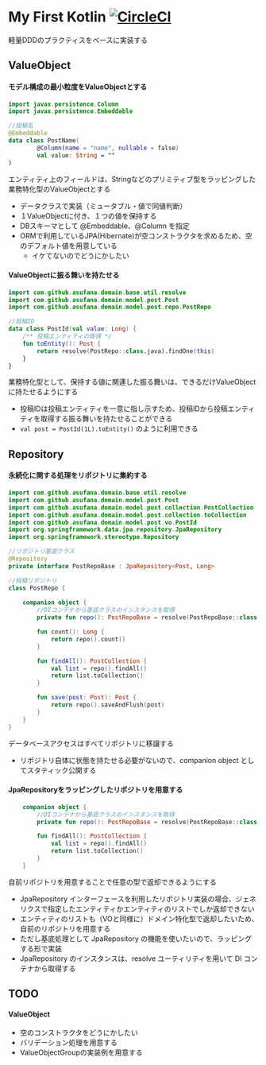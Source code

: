# My First Kotlin [![CircleCI](https://circleci.com/gh/asufana/my-first-kotlin/tree/master.svg?style=svg)](https://circleci.com/gh/asufana/my-first-kotlin/tree/master)

軽量DDDのプラクティスをベースに実装する





## ValueObject

#### モデル構成の最小粒度をValueObjectとする

```kotlin
import javax.persistence.Column
import javax.persistence.Embeddable

//投稿名
@Embeddable
data class PostName(
        @Column(name = "name", nullable = false)
        val value: String = ""
)
```

エンティティ上のフィールドは、Stringなどのプリミティブ型をラッピングした業務特化型のValueObjectとする

- データクラスで実装（ミュータブル・値で同値判断）
- １ValueObjectに付き、１つの値を保持する
- DBスキーマとして @Embeddable、@Column を指定
- ORMで利用しているJPA(Hibernate)が空コンストラクタを求めるため、空のデフォルト値を用意している
  - イケてないのでどうにかしたい



#### ValueObjectに振る舞いを持たせる

```kotlin
import com.github.asufana.domain.base.util.resolve
import com.github.asufana.domain.model.post.Post
import com.github.asufana.domain.model.post.repo.PostRepo

//投稿ID
data class PostId(val value: Long) {
    /** 投稿エンティティの取得 */
    fun toEntity(): Post {
        return resolve(PostRepo::class.java).findOne(this)
    }
}
```

業務特化型として、保持する値に関連した振る舞いは、できるだけValueObjectに持たせるようにする

- 投稿IDは投稿エンティティを一意に指し示すため、投稿IDから投稿エンティティを取得する振る舞いを持たせることができる
- `val post = PostId(1L).toEntity()` のように利用できる




## Repository

#### 永続化に関する処理をリポジトリに集約する

```kotlin
import com.github.asufana.domain.base.util.resolve
import com.github.asufana.domain.model.post.Post
import com.github.asufana.domain.model.post.collection.PostCollection
import com.github.asufana.domain.model.post.collection.toCollection
import com.github.asufana.domain.model.post.vo.PostId
import org.springframework.data.jpa.repository.JpaRepository
import org.springframework.stereotype.Repository

//リポジトリ基底クラス
@Repository
private interface PostRepoBase : JpaRepository<Post, Long>

//投稿リポジトリ
class PostRepo {
  
    companion object {
      	//DIコンテナから基底クラスのインスタンスを取得
        private fun repo(): PostRepoBase = resolve(PostRepoBase::class.java)

        fun count(): Long {
            return repo().count()
        }

        fun findAll(): PostCollection {
            val list = repo().findAll()
            return list.toCollection()
        }

        fun save(post: Post): Post {
            return repo().saveAndFlush(post)
        }
    }
}
```

データベースアクセスはすべてリポジトリに移譲する

- リポジトリ自体に状態を持たせる必要がないので、companion object としてスタティック公開する



#### JpaRepositoryをラッピングしたリポジトリを用意する

```kotlin
    companion object {
      	//DIコンテナから基底クラスのインスタンスを取得
        private fun repo(): PostRepoBase = resolve(PostRepoBase::class.java)

        fun findAll(): PostCollection {
            val list = repo().findAll()
            return list.toCollection()
        }
    }
```

自前リポジトリを用意することで任意の型で返却できるようにする

- JpaRepository インターフェースを利用したリポジトリ実装の場合、ジェネリクスで指定したエンティティかエンティティのリストでしか返却できない
- エンティティのリストも（VOと同様に）ドメイン特化型で返却したいため、自前のリポジトリを用意する
- ただし基底処理として JpaRepository の機能を使いたいので、ラッピングする形で実装
- JpaRepository のインスタンスは、resolve ユーティリティを用いて DI コンテナから取得する






## TODO

#### ValueObject

- 空のコンストラクタをどうにかしたい
- バリデーション処理を用意する
- ValueObjectGroupの実装例を用意する





